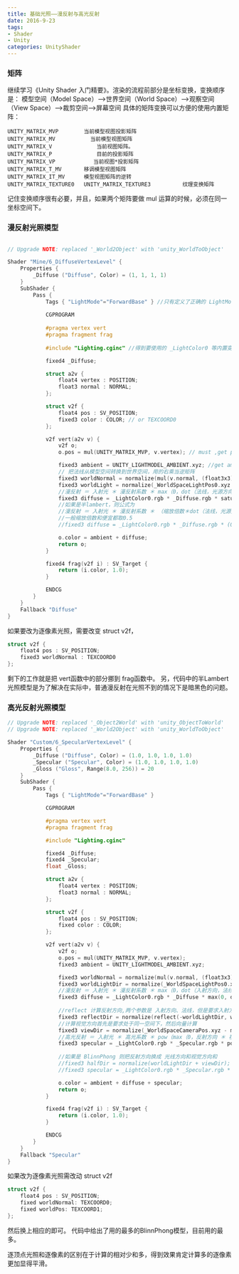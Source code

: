```yaml
---
title: 基础光照——漫反射与高光反射
date: 2016-9-23
tags:
- Shader
- Unity
categories: UnityShader
---
```


### 矩阵
继续学习《Unity Shader 入门精要》。渲染的流程前部分是坐标变换，变换顺序是： 
模型空间（Model Space）-->世界空间（World Space）-->观察空间（View Space）-->裁剪空间-->屏幕空间
具体的矩阵变换可以方便的使用内置矩阵：

	UNITY_MATRIX_MVP        当前模型视图投影矩阵
	UNITY_MATRIX_MV           当前模型视图矩阵
	UNITY_MATRIX_V              当前视图矩阵。
	UNITY_MATRIX_P              目前的投影矩阵
	UNITY_MATRIX_VP            当前视图*投影矩阵
	UNITY_MATRIX_T_MV       移调模型视图矩阵
	UNITY_MATRIX_IT_MV      模型视图矩阵的逆转
	UNITY_MATRIX_TEXTURE0   UNITY_MATRIX_TEXTURE3          纹理变换矩阵

记住变换顺序很有必要，并且，如果两个矩阵要做 mul 运算的时候，必须在同一坐标空间下。

### 漫反射光照模型
``` cpp

// Upgrade NOTE: replaced '_World2Object' with 'unity_WorldToObject'

Shader "Mine/6_DiffuseVertexLevel" {
	Properties {
		_Diffuse ("Diffuse", Color) = (1, 1, 1, 1)
	}
	SubShader {
		Pass {
			Tags { "LightMode"="ForwardBase" } //只有定义了正确的 LightMode 才能得到要用的 _LightColor0 ...
			
			CGPROGRAM
			
			#pragma vertex vert
			#pragma fragment frag
			
			#include "Lighting.cginc" //得到要使用的 _LightColor0 等内置变量

			fixed4 _Diffuse;

			struct a2v {
				float4 vertex : POSITION;
				float3 normal : NORMAL;
			};

			struct v2f {
				float4 pos : SV_POSITION;
				fixed3 color : COLOR; // or TEXCOORD0
			};

			v2f vert(a2v v) {
				v2f o;
				o.pos = mul(UNITY_MATRIX_MVP, v.vertex); // must ,get projection space

				fixed3 ambient = UNITY_LIGHTMODEL_AMBIENT.xyz; //get ambient
				// 把法线从模型空间转换到世界空间，用的右乘当逆矩阵
				fixed3 worldNormal = normalize(mul(v.normal, (float3x3)unity_WorldToObject));
				fixed3 worldLight = normalize(_WorldSpaceLightPos0.xyz );//只适用于平行光
				//漫反射 ＝ 入射光 ＊ 漫反射系数 ＊ max（0，dot（法线，光源方向））
				fixed3 diffuse = _LightColor0.rgb * _Diffuse.rgb * saturate(dot(worldNormal, worldLight));
				//如果是半lambert，则公式为
				//漫反射 ＝ 入射光 ＊ 漫反射系数 ＊ （缩放倍数＊dot（法线，光源方向） ＋ 偏移）
				//一般缩放倍数和便宜都取0.5
				//fixed3 diffuse = _LightColor0.rgb * _Diffuse.rgb * (0.5*dot(worldNormal,worldLight)+0.5);

				o.color = ambient + diffuse;
				return o;
			}

			fixed4 frag(v2f i) : SV_Target {
				return (i.color, 1.0);
			}

			ENDCG			
		}
	}
	Fallback "Diffuse"
}

```

如果要改为逐像素光照，需要改变 struct v2f，
``` cpp
struct v2f {
	float4 pos : SV_POSITION;
	fixed3 worldNormal : TEXCOORD0
};
```
剩下的工作就是把 vert函数中的部分挪到 frag函数中。
另，代码中的半Lambert光照模型是为了解决在实际中，普通漫反射在光照不到的情况下是暗黑色的问题。

### 高光反射光照模型

``` cpp
// Upgrade NOTE: replaced '_Object2World' with 'unity_ObjectToWorld'
// Upgrade NOTE: replaced '_World2Object' with 'unity_WorldToObject'

Shader "Custom/6_SpecularVertexLevel" {
	Properties {
		_Diffuse ("Diffuse", Color) = (1.0, 1.0, 1.0, 1.0)
		_Specular ("Specular", Color) = (1.0, 1.0, 1.0, 1.0)
		_Gloss ("Gloss", Range(8.0, 256)) = 20
	}
	SubShader {
		Pass {
			Tags { "LightMode"="ForwardBase" }

			CGPROGRAM

			#pragma vertex vert
			#pragma fragment frag

			#include "Lighting.cginc"

			fixed4 _Diffuse;
			fixed4 _Specular;
			float _Gloss;

			struct a2v {
				float4 vertex : POSITION;
				float3 normal : NORMAL;
			};

			struct v2f {
				float4 pos : SV_POSITION;
				fixed color : COLOR;
			};

			v2f vert(a2v v) {
				v2f o;
				o.pos = mul(UNITY_MATRIX_MVP, v.vertex);
				fixed3 ambient = UNITY_LIGHTMODEL_AMBIENT.xyz;

				fixed3 worldNormal = normalize(mul(v.normal, (float3x3)unity_WorldToObject)); //用unity内置函数是： ＝ UnityObjectToWorldNormal(v.normal)
				fixed3 worldLightDir = normalize(_WorldSpaceLightPos0.xyz);
				//漫反射 ＝ 入射光 ＊ 漫反射系数 ＊ max（0，dot（入射方向，法线））
				fixed3 diffuse = _LightColor0.rgb * _Diffuse * max(0, dot(worldNormal, worldLightDir));
				
				//reflect 计算反射方向,两个参数是 入射方向、法线，但是要求入射方向是光源指向入射点，故取反
				fixed3 reflectDir = normalize(reflect(-worldLightDir, worldNormal));
				//计算视觉方向首先是要求处于同一空间下，然后向量计算
				fixed3 viewDir = normalize(_WorldSpaceCameraPos.xyz - mul(unity_ObjectToWorld, v.vertex).xyz);
				//高光反射 ＝ 入射光 ＊ 高光系数 ＊ pow（max（0，反射方向 ＊ 视觉方向），光泽度）
				fixed3 specular = _LightColor0.rgb * _Specular.rgb * pow(saturate(dot(reflectDir, viewDir)), _Gloss);
				
				//如果是 BlinnPhong 则把反射方向换成 光线方向和视觉方向和
				//fixed3 halfDir = normalize(worldLightDir + viewDir);
				//fixed3 specular = _LightColor0.rgb * _Specular.rgb * pow(max(0,dot(worldNormal,halfDir)), _Gloss);

				o.color = ambient + diffuse + specular;
				return o;		
			}

			fixed4 frag(v2f i) : SV_Target {
				return (i.color, 1.0);
			}

			ENDCG
		}
	}
	Fallback "Specular"
}
```

如果改为逐像素光照需改动 struct v2f
``` cpp
struct v2f {
	float4 pos : SV_POSITION;
	fixed worldNormal: TEXCOORD0;
	fixed worldPos: TEXCOORD1;
};
```

然后换上相应的即可。
代码中给出了用的最多的BlinnPhong模型，目前用的最多。

逐顶点光照和逐像素的区别在于计算的相对少和多，得到效果肯定计算多的逐像素更加显得平滑。